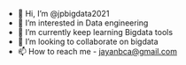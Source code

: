 - 👋 Hi, I’m @jpbigdata2021
- 👀 I’m interested in Data engineering 
- 🌱 I’m currently keep learning Bigdata tools
- 💞️ I’m looking to collaborate on bigdata 
- 📫 How to reach me - jayanbca@gmail.com

<!---
jpbigdata2021/jpbigdata2021 is a ✨ special ✨ repository because its `README.md` (this file) appears on your GitHub profile.
You can click the Preview link to take a look at your changes.
--->
